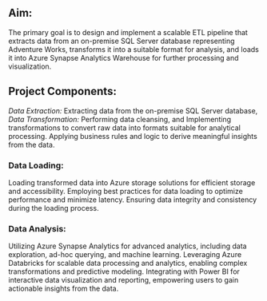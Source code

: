 ## Aim:
The primary goal is to design and implement a scalable ETL pipeline that extracts data from an on-premise SQL Server database representing Adventure Works, transforms it into a suitable format for analysis, and loads it into Azure Synapse Analytics Warehouse for further processing and visualization.

## Project Components:
*Data Extraction:* Extracting data from the on-premise SQL Server database, 
*Data Transformation:*  Performing data cleansing, and Implementing transformations to convert raw data into formats suitable for analytical processing.
Applying business rules and logic to derive meaningful insights from the data.
### Data Loading:  
Loading transformed data into Azure storage solutions for efficient storage and accessibility.
Employing best practices for data loading to optimize performance and minimize latency.
Ensuring data integrity and consistency during the loading process.
### Data Analysis:  
Utilizing Azure Synapse Analytics for advanced analytics, including data exploration, ad-hoc querying, and machine learning.
Leveraging Azure Databricks for scalable data processing and analytics, enabling complex transformations and predictive modeling.
Integrating with Power BI for interactive data visualization and reporting, empowering users to gain actionable insights from the data.
